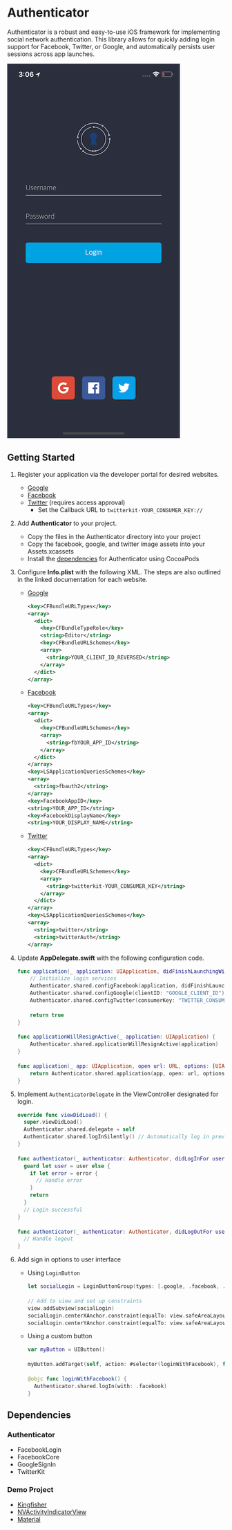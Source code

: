 # Authenticator

Authenticator is a robust and easy-to-use iOS framework for implementing social network authentication. This library allows for quickly adding login support for Facebook, Twitter, or Google, and automatically persists user sessions across app launches.

![Login](./Screenshots/Login.png)

## Getting Started
1. Register your application via the developer portal for desired websites.
    - [Google](console.cloud.google.com)
    - [Facebook](https://developers.facebook.com/apps)
    - [Twitter](https://developer.twitter.com/) (requires access approval)    
        - Set the Callback URL to `twitterkit-YOUR_CONSUMER_KEY://`


2. Add **Authenticator** to your project.
    - Copy the files in the Authenticator directory into your project
    - Copy the facebook, google, and twitter image assets into your Assets.xcassets
    - Install the [dependencies](#Dependencies) for Authenticator using CocoaPods


3. Configure **Info.plist** with the following XML. The steps are also outlined in the linked documentation for each website.
    - [Google](https://developers.google.com/identity/sign-in/ios/start-integrating)
        ```xml
        <key>CFBundleURLTypes</key>
        <array>
          <dict>
            <key>CFBundleTypeRole</key>
            <string>Editor</string>
            <key>CFBundleURLSchemes</key>
            <array>
              <string>YOUR_CLIENT_ID_REVERSED</string>
            </array>
          </dict>
        </array>
        ```
    - [Facebook](https://developers.facebook.com/docs/facebook-login/ios/)
        ```xml
        <key>CFBundleURLTypes</key>
        <array>
          <dict>
            <key>CFBundleURLSchemes</key>
            <array>
              <string>fbYOUR_APP_ID</string>
            </array>
          </dict>
        </array>
        <key>LSApplicationQueriesSchemes</key>
        <array>
          <string>fbauth2</string>
        </array>
        <key>FacebookAppID</key>
        <string>YOUR_APP_ID</string>
        <key>FacebookDisplayName</key>
        <string>YOUR_DISPLAY_NAME</string>
        ```
    - [Twitter](https://github.com/twitter/twitter-kit-ios/wiki/Installation)
        ```xml
        <key>CFBundleURLTypes</key>
        <array>
          <dict>
            <key>CFBundleURLSchemes</key>
            <array>
              <string>twitterkit-YOUR_CONSUMER_KEY</string>
            </array>
          </dict>
        </array>
        <key>LSApplicationQueriesSchemes</key>
        <array>
          <string>twitter</string>
          <string>twitterAuth</string>
        </array>
        ```


4. Update **AppDelegate.swift** with the following configuration code.
      ```swift
      func application(_ application: UIApplication, didFinishLaunchingWithOptions launchOptions: [UIApplicationLaunchOptionsKey: Any]?) -> Bool {
          // Initialize login services
          Authenticator.shared.configFacebook(application, didFinishLaunchingWithOptions: launchOptions)
          Authenticator.shared.configGoogle(clientID: "GOOGLE_CLIENT_ID")
          Authenticator.shared.configTwitter(consumerKey: "TWITTER_CONSUMER_KEY", consumerSecret: "TWITTER_CONSUMER_SECRET")

          return true
      }

      func applicationWillResignActive(_ application: UIApplication) {
          Authenticator.shared.applicationWillResignActive(application)
      }

      func application(_ app: UIApplication, open url: URL, options: [UIApplicationOpenURLOptionsKey : Any] = [:]) -> Bool {
          return Authenticator.shared.application(app, open: url, options: options)
      }
      ```

5. Implement `AuthenticatorDelegate` in the ViewController designated for login.
      ```swift
      override func viewDidLoad() {
        super.viewDidLoad()
        Authenticator.shared.delegate = self
        Authenticator.shared.logInSilently() // Automatically log in previously authenticated user
      }

      func authenticator(_ authenticator: Authenticator, didLogInFor user: User?, withError error: Error?) {
        guard let user = user else {
          if let error = error {
            // Handle error
          }
          return
        }
        // Login successful
      }

      func authenticator(_ authenticator: Authenticator, didLogOutFor user: User?, withError error: Error?) {
        // Handle logout  
      }
      ```

6. Add sign in options to user interface
    - Using `LoginButton`
        ```swift
        let socialLogin = LoginButtonGroup(types: [.google, .facebook, .twitter])

        // Add to view and set up constraints
        view.addSubview(socialLogin)
        socialLogin.centerXAnchor.constraint(equalTo: view.safeAreaLayoutGuide.centerXAnchor).isActive = true
        socialLogin.centerYAnchor.constraint(equalTo: view.safeAreaLayoutGuide.centerYAnchor).isActive = true
        ```

    - Using a custom button
        ```swift
        var myButton = UIButton()

        myButton.addTarget(self, action: #selector(loginWithFacebook), for: .touchUpInside)

        @objc func loginWithFacebook() {
          Authenticator.shared.logIn(with: .facebook)
        }
        ```

## Dependencies
### Authenticator
- FacebookLogin
- FacebookCore
- GoogleSignIn
- TwitterKit

### Demo Project
- [Kingfisher](https://github.com/onevcat/Kingfisher)
- [NVActivityIndicatorView](https://github.com/ninjaprox/NVActivityIndicatorView)
- [Material](https://github.com/CosmicMind/Material)
